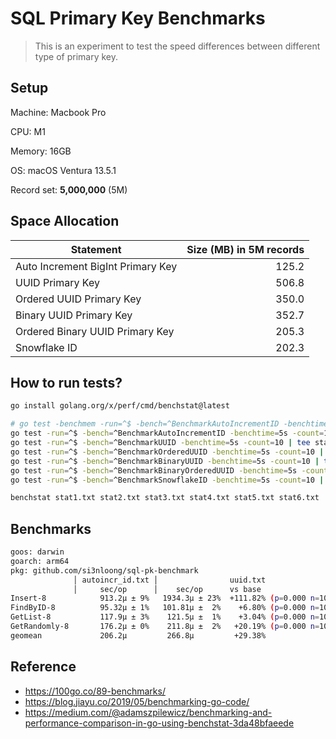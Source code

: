 # SQL Primary Key Benchmarks

> This is an experiment to test the speed differences between different type of primary key.

## Setup

<p>Machine: Macbook Pro</p>
<p>CPU: M1</p>
<p>Memory: 16GB</p>
<p>OS: macOS Ventura 13.5.1</p>

Record set: **5,000,000** (5M)

## Space Allocation

| Statement                         | Size (MB) in 5M records |
| --------------------------------- | ----------------------: |
| Auto Increment BigInt Primary Key |                   125.2 |
| UUID Primary Key                  |                   506.8 |
| Ordered UUID Primary Key          |                   350.0 |
| Binary UUID Primary Key           |                   352.7 |
| Ordered Binary UUID Primary Key   |                   205.3 |
| Snowflake ID                      |                   202.3 |

## How to run tests?

```bash
go install golang.org/x/perf/cmd/benchstat@latest

# go test -benchmem -run=^$ -bench=^BenchmarkAutoIncrementID -benchtime=5s -count=10 | tee stat1.txt
go test -run=^$ -bench=^BenchmarkAutoIncrementID -benchtime=5s -count=10 | tee stat1.txt
go test -run=^$ -bench=^BenchmarkUUID -benchtime=5s -count=10 | tee stat2.txt
go test -run=^$ -bench=^BenchmarkOrderedUUID -benchtime=5s -count=10 | tee stat3.txt
go test -run=^$ -bench=^BenchmarkBinaryUUID -benchtime=5s -count=10 | tee stat4.txt
go test -run=^$ -bench=^BenchmarkBinaryOrderedUUID -benchtime=5s -count=10 | tee stat5.txt
go test -run=^$ -bench=^BenchmarkSnowflakeID -benchtime=5s -count=10 | tee stat6.txt

benchstat stat1.txt stat2.txt stat3.txt stat4.txt stat5.txt stat6.txt
```

## Benchmarks

```bash
goos: darwin
goarch: arm64
pkg: github.com/si3nloong/sql-pk-benchmark
              │ autoincr_id.txt │                uuid.txt                │           ordered-uuid.txt           │             bin-uuid.txt              │         bin-ordered-uuid.txt         │           snowflake_id.txt           │
              │     sec/op      │    sec/op      vs base                 │    sec/op     vs base                │    sec/op      vs base                │    sec/op     vs base                │    sec/op     vs base                │
Insert-8            913.2µ ± 9%   1934.3µ ± 23%  +111.82% (p=0.000 n=10)   1351.1µ ± 7%  +47.95% (p=0.000 n=10)   1529.1µ ± 20%  +67.45% (p=0.000 n=10)   1118.6µ ± 1%  +22.49% (p=0.000 n=10)   1050.7µ ± 1%  +15.06% (p=0.000 n=10)
FindByID-8          95.32µ ± 1%   101.81µ ±  2%    +6.80% (p=0.000 n=10)    98.90µ ± 3%   +3.75% (p=0.001 n=10)   101.31µ ±  4%   +6.28% (p=0.000 n=10)    99.90µ ± 4%   +4.80% (p=0.001 n=10)   107.83µ ± 4%  +13.12% (p=0.000 n=10)
GetList-8           117.9µ ± 3%    121.5µ ±  1%    +3.04% (p=0.000 n=10)    127.1µ ± 2%   +7.85% (p=0.000 n=10)    117.3µ ±  1%        ~ (p=0.912 n=10)    114.0µ ± 1%   -3.26% (p=0.001 n=10)    118.3µ ± 2%        ~ (p=1.000 n=10)
GetRandomly-8       176.2µ ± 0%    211.8µ ±  2%   +20.19% (p=0.000 n=10)    215.7µ ± 3%  +22.40% (p=0.000 n=10)    181.9µ ±  3%   +3.19% (p=0.002 n=10)    180.6µ ± 3%   +2.50% (p=0.000 n=10)    191.9µ ± 5%   +8.92% (p=0.000 n=10)
geomean             206.2µ         266.8µ         +29.38%                   246.0µ       +19.31%                   239.8µ        +16.27%                   219.0µ        +6.22%                   225.2µ        +9.21%
```

## Reference

- https://100go.co/89-benchmarks/
- https://blog.jiayu.co/2019/05/benchmarking-go-code/
- https://medium.com/@adamszpilewicz/benchmarking-and-performance-comparison-in-go-using-benchstat-3da48bfaeede
